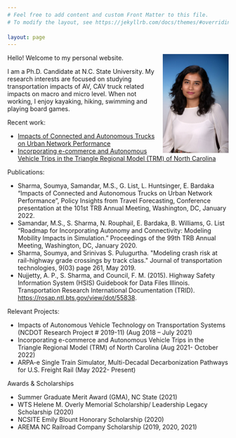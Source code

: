 ```yaml
---
# Feel free to add content and custom Front Matter to this file.
# To modify the layout, see https://jekyllrb.com/docs/themes/#overriding-theme-defaults

layout: page
---
```

<img align="right" width="150" height="225" alt="Headshot_Soumya_Sharma_2020.jpeg" src="Headshot_Soumya_Sharma_2020.jpeg" title="Headshot_Soumya_Sharma_2020"/>


Hello! Welcome to my personal website.

I am a Ph.D. Candidate at N.C. State University. My research interests are focused on studying transportation impacts of AV, CAV truck related impacts on macro and micro level. When not working, I enjoy kayaking, hiking, swimming and playing board games. 


Recent work:
* [Impacts of Connected and Autonomous Trucks on Urban Network Performance](https://github.com/ssharm36/ssharm36.github.io/files/10363335/Impacts.of.Connected.and.Autonomous.Trucks.on.Urban.Network.Performance.pdf)
* [Incorporating e-commerce and Autonomous Vehicle Trips in the Triangle Regional Model (TRM) of North Carolina](https://github.com/ssharm36/ssharm36.github.io/files/11532954/Treatment.of.E-commerce.in.TRMG2_Finalized_Report.pdf)



Publications:
*	Sharma, Soumya, Samandar, M.S., G. List, L. Huntsinger, E. Bardaka “Impacts of Connected and Autonomous Trucks on Urban Network Performance”, Policy Insights from Travel Forecasting, Conference presentation at the 101st TRB Annual Meeting, Washington, DC, January 2022. 
*	Samandar, M.S., S. Sharma, N. Rouphail, E. Bardaka, B. Williams, G. List “Roadmap for Incorporating Autonomy and Connectivity: Modeling Mobility Impacts in Simulation.” Proceedings of the 99th TRB Annual Meeting, Washington, DC, January 2020.
*	Sharma, Soumya, and Srinivas S. Pulugurtha. "Modeling crash risk at rail-highway grade crossings by track class." Journal of transportation technologies, 9(03) page 261, May 2019.
*	Nujjetty, A. P., S. Sharma, and Council, F. M. (2015). Highway Safety Information System (HSIS) Guidebook for Data Files Illinois. Transportation Research International Documentation (TRID). https://rosap.ntl.bts.gov/view/dot/55838. 

Relevant Projects:
* Impacts of Autonomous Vehicle Technology on Transportation Systems (NCDOT Research Project # 2019-11) (Aug 2018 – July 2021)
* Incorporating e-commerce and Autonomous Vehicle Trips in the Triangle Regional Model (TRM) of North Carolina (Aug 2021- October 2022)
* ARPA-e Single Train Simulator, Multi-Decadal Decarbonization Pathways for U.S. Freight Rail (May 2022- Present)

Awards & Scholarships
*	Summer Graduate Merit Award (GMA), NC State (2021)
*	WTS Helene M. Overly Memorial Scholarship/ Leadership Legacy Scholarship (2020)
* NCSITE Emily Blount Honorary Scholarship (2020)
* AREMA NC Railroad Company Scholarship (2019, 2020, 2021)
